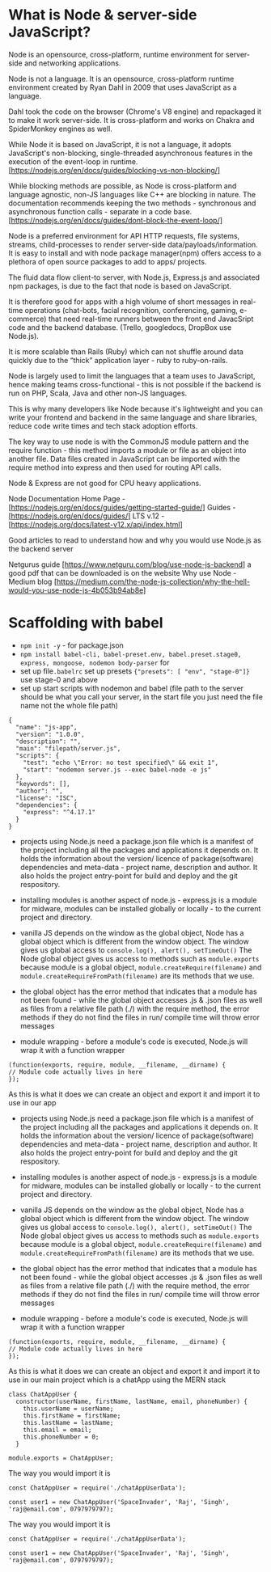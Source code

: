 # What is Node & server-side JavaScript?

Node is an opensource, cross-platform, runtime environment for server-side and networking applications.

Node is not a language. It is an opensource, cross-platform runtime environment created by Ryan Dahl in 2009 that uses JavaScript as a language.

Dahl took the code on the browser (Chrome's V8 engine) and repackaged it to make it work server-side. It is cross-platform and works on Chakra and SpiderMonkey engines as well.

While Node it is based on JavaScript, it is not a language, it adopts JavaScript's non-blocking, single-threaded asynchronous features in the execution of the event-loop in runtime.
[https://nodejs.org/en/docs/guides/blocking-vs-non-blocking/]

While blocking methods are possible, as Node is cross-platform and language agnostic, non-JS languages like C++ are blocking in nature. The documentation recommends keeping the two methods - synchronous and asynchronous function calls - separate in a code base.
[https://nodejs.org/en/docs/guides/dont-block-the-event-loop/]

Node is a preferred environment for API HTTP requests, file systems, streams, child-processes to render server-side data/payloads/information. It is easy to install and with node package manager(npm) offers access to a plethora of open source packages to add to apps/ projects.

The fluid data flow client-to server, with Node.js, Express.js and associated npm packages, is due to the fact that node is based on JavaScript.

It is therefore good for apps with a high volume of short messages in real-time operations (chat-bots, facial recognition, conferencing, gaming, e-commerce) that need real-time runners between the front end JavacSript code and the backend database. (Trello, googledocs, DropBox use Node.js).

It is more scalable than Rails (Ruby) which can not shuffle around data quickly due to the “thick” application layer - ruby to ruby-on-rails.

Node is largely used to limit the languages that a team uses to JavaScript, hence making teams cross-functional - this is not possible if the backend is run on PHP, Scala, Java and other non-JS languages.

This is why many developers like Node because it's lightweight and you can write your frontend and backend in the same language and share libraries, reduce code write times and tech stack adoption efforts.

The key way to use node is with the CommonJS module pattern and the require function - this method imports a module or file as an object into another file. Data files created in JavaScript can be imported with the require method into express and then used for routing API calls.

Node & Express are not good for CPU heavy applications.

Node Documentation
Home Page -[https://nodejs.org/en/docs/guides/getting-started-guide/]
Guides - [https://nodejs.org/en/docs/guides/]
LTS v.12 - [https://nodejs.org/docs/latest-v12.x/api/index.html]

Good articles to read to understand how and why you would use Node.js as the backend server

Netgurus guide [https://www.netguru.com/blog/use-node-js-backend] a good pdf that can be downloaded is on the website
Why use Node - Medium blog [https://medium.com/the-node-js-collection/why-the-hell-would-you-use-node-js-4b053b94ab8e]

# Scaffolding with babel

- `npm init -y` - for package.json
- `npm install babel-cli, babel-preset.env, babel.preset.stage0, express, mongoose, nodemon body-parser` for
- set up file`.babelrc` set up presets `{"presets": [ "env", "stage-0"]}` use stage-0 and above
- set up start scripts with nodemon and babel (file path to the server should be what you call your server, in the start file you just need the file name not the whole file path)

```
{
  "name": "js-app",
  "version": "1.0.0",
  "description": "",
  "main": "filepath/server.js",
  "scripts": {
    "test": "echo \"Error: no test specified\" && exit 1",
    "start": "nodemon server.js --exec babel-node -e js"
  },
  "keywords": [],
  "author": "",
  "license": "ISC",
  "dependencies": {
    "express": "^4.17.1"
  }
}
```

- projects using Node.js need a package.json file which is a manifest of the project including all the packages and applications it depends on. It holds the information about the version/ licence of package(software) dependencies and meta-data - project name, description and author. It also holds the project entry-point for build and deploy and the git respository.

- installing modules is another aspect of node.js - express.js is a module for midware, modules can be installed globally or locally - to the current project and directory.

- vanilla JS depends on the window as the global object, Node has a global object which is different from the window object. The window gives us global access to `console.log(), alert(), setTimeOut()` The Node global object gives us access to methods such as `module.exports` because module is a global object, `module.createRequire(filename)` and `module.createRequireFromPath(filename)` are its methods that we use.

- the global object has the error method that indicates that a module has not been found - while the global object accesses .js & .json files as well as files from a relative file path (./) with the require method, the error methods if they do not find the files in run/ compile time will throw error messages

- module wrapping - before a module's code is executed, Node.js will wrap it with a function wrapper

```
(function(exports, require, module, __filename, __dirname) {
// Module code actually lives in here
});
```

As this is what it does we can create an object and export it and import it to use in our app

- projects using Node.js need a package.json file which is a manifest of the project including all the packages and applications it depends on. It holds the information about the version/ licence of package(software) dependencies and meta-data - project name, description and author. It also holds the project entry-point for build and deploy and the git respository.

- installing modules is another aspect of node.js - express.js is a module for midware, modules can be installed globally or locally - to the current project and directory.

- vanilla JS depends on the window as the global object, Node has a global object which is different from the window object. The window gives us global access to `console.log(), alert(), setTimeOut()` The Node global object gives us access to methods such as `module.exports` because module is a global object, `module.createRequire(filename)` and `module.createRequireFromPath(filename)` are its methods that we use.

- the global object has the error method that indicates that a module has not been found - while the global object accesses .js & .json files as well as files from a relative file path (./) with the require method, the error methods if they do not find the files in run/ compile time will throw error messages

- module wrapping - before a module's code is executed, Node.js will wrap it with a function wrapper

```
(function(exports, require, module, __filename, __dirname) {
// Module code actually lives in here
});
```

As this is what it does we can create an object and export it and import it to use in our main project which is a chatApp using the MERN stack

```
class ChatAppUser {
  constructor(userName, firstName, lastName, email, phoneNumber) {
    this.userName = userName;
    this.firstName = firstName;
    this.lastName = lastName;
    this.email = email;
    this.phoneNumber = 0;
  }

module.exports = ChatAppUser;
```

The way you would import it is

```
const ChatAppUser = require('./chatAppUserData');

const user1 = new ChatAppUser('SpaceInvader', 'Raj', 'Singh', 'raj@email.com', 0797979797);

```

The way you would import it is

```
const ChatAppUser = require('./chatAppUserData');

const user1 = new ChatAppUser('SpaceInvader', 'Raj', 'Singh', 'raj@email.com', 0797979797);

```
